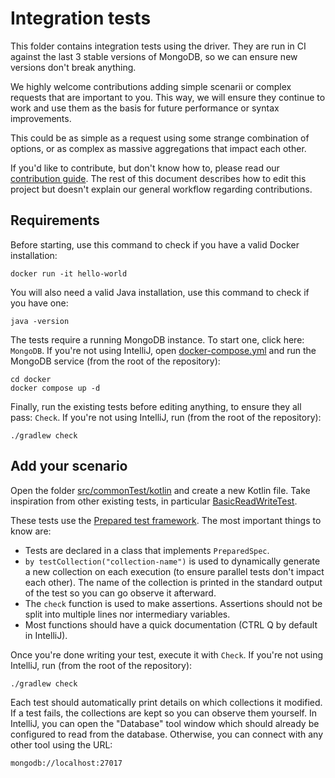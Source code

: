 # Integration tests

This folder contains integration tests using the driver. They are run in CI against the last 3 stable versions of MongoDB, so we can ensure new versions don't break anything.

We highly welcome contributions adding simple scenarii or complex requests that are important to you. This way, we will ensure they continue to work and use them as the basis for future performance or syntax improvements.

This could be as simple as a request using some strange combination of options, or as complex as massive aggregations that impact each other.

If you'd like to contribute, but don't know how to, please read our [contribution guide](https://opensavvy.dev/open-source/index.html#contributing-to-open-source-projects). The rest of this document describes how to edit this project but doesn't explain our general workflow regarding contributions.

## Requirements

Before starting, use this command to check if you have a valid Docker installation:
```shell
docker run -it hello-world
```

You will also need a valid Java installation, use this command to check if you have one:
```shell
java -version
```

The tests require a running MongoDB instance. To start one, click here: `MongoDB`. If you're not using IntelliJ, open [docker-compose.yml](../docker/docker-compose.yml) and run the MongoDB service (from the root of the repository):
```shell
cd docker
docker compose up -d
```

Finally, run the existing tests before editing anything, to ensure they all pass: `Check`. If you're not using IntelliJ, run (from the root of the repository):
```shell
./gradlew check
```

## Add your scenario

Open the folder [src/commonTest/kotlin](src/commonTest/kotlin) and create a new Kotlin file. Take inspiration from other existing tests, in particular [BasicReadWriteTest](src/commonTest/kotlin/BasicReadWriteTest.kt).

These tests use the [Prepared test framework](https://prepared.opensavvy.dev/). The most important things to know are:
- Tests are declared in a class that implements `PreparedSpec`.
- `by testCollection("collection-name")` is used to dynamically generate a new collection on each execution (to ensure parallel tests don't impact each other). The name of the collection is printed in the standard output of the test so you can go observe it afterward.
- The `check` function is used to make assertions. Assertions should not be split into multiple lines nor intermediary variables.
- Most functions should have a quick documentation (CTRL Q by default in IntelliJ).

Once you're done writing your test, execute it with `Check`. If you're not using IntelliJ, run (from the root of the repository):
```shell
./gradlew check
```

Each test should automatically print details on which collections it modified. If a test fails, the collections are kept so you can observe them yourself. In IntelliJ, you can open the "Database" tool window which should already be configured to read from the database. Otherwise, you can connect with any other tool using the URL:
```text
mongodb://localhost:27017
```
